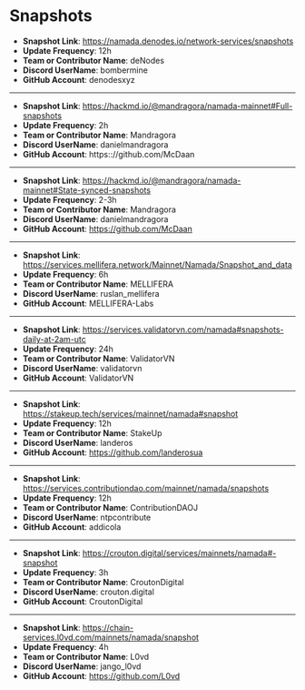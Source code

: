 # Snapshots

- **Snapshot Link**: https://namada.denodes.io/network-services/snapshots
- **Update Frequency**: 12h
- **Team or Contributor Name**: deNodes
- **Discord UserName**: bombermine
- **GitHub Account**: denodesxyz

---
- **Snapshot Link**: https://hackmd.io/@mandragora/namada-mainnet#Full-snapshots
- **Update Frequency**: 2h
- **Team or Contributor Name**: Mandragora
- **Discord UserName**: danielmandragora
- **GitHub Account**: https:://github.com/McDaan

---
- **Snapshot Link**: https://hackmd.io/@mandragora/namada-mainnet#State-synced-snapshots
- **Update Frequency**: 2-3h
- **Team or Contributor Name**: Mandragora
- **Discord UserName**: danielmandragora
- **GitHub Account**: https://github.com/McDaan

---
- **Snapshot Link**: https://services.mellifera.network/Mainnet/Namada/Snapshot_and_data
- **Update Frequency**: 6h
- **Team or Contributor Name**: MELLIFERA
- **Discord UserName**: ruslan_mellifera
- **GitHub Account**: MELLIFERA-Labs

---
- **Snapshot Link**: https://services.validatorvn.com/namada#snapshots-daily-at-2am-utc
- **Update Frequency**: 24h
- **Team or Contributor Name**: ValidatorVN
- **Discord UserName**: validatorvn
- **GitHub Account**: ValidatorVN

---
- **Snapshot Link**: https://stakeup.tech/services/mainnet/namada#snapshot
- **Update Frequency**: 12h
- **Team or Contributor Name**: StakeUp
- **Discord UserName**: landeros
- **GitHub Account**: https://github.com/landerosua

---
- **Snapshot Link**: https://services.contributiondao.com/mainnet/namada/snapshots
- **Update Frequency**: 12h
- **Team or Contributor Name**: ContributionDAOJ
- **Discord UserName**: ntpcontribute
- **GitHub Account**: addicola

---
- **Snapshot Link**: https://crouton.digital/services/mainnets/namada#-snapshot
- **Update Frequency**: 3h
- **Team or Contributor Name**: CroutonDigital
- **Discord UserName**: crouton.digital
- **GitHub Account**: CroutonDigital

---
- **Snapshot Link**: https://chain-services.l0vd.com/mainnets/namada/snapshot
- **Update Frequency**: 4h
- **Team or Contributor Name**: L0vd
- **Discord UserName**: jango_l0vd
- **GitHub Account**: https://github.com/L0vd


